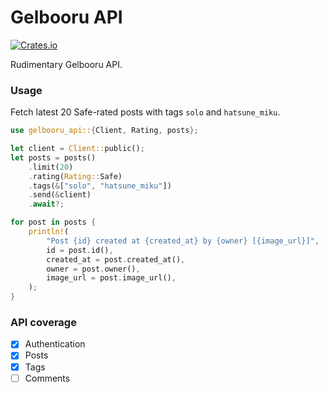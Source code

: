 # Gelbooru API
[![Crates.io](https://img.shields.io/crates/v/gelbooru-api)](https://crates.io/crates/gelbooru-api)

Rudimentary Gelbooru API.

### Usage
Fetch latest 20 Safe-rated posts with tags `solo` and `hatsune_miku`.
```rust
use gelbooru_api::{Client, Rating, posts};

let client = Client::public();
let posts = posts()
	.limit(20)
	.rating(Rating::Safe)
	.tags(&["solo", "hatsune_miku"])
	.send(&client)
	.await?;

for post in posts {
	println!(
		"Post {id} created at {created_at} by {owner} [{image_url}]",
		id = post.id(),
		created_at = post.created_at(),
		owner = post.owner(),
		image_url = post.image_url(),
	);
}
```

### API coverage
- [x] Authentication
- [x] Posts
- [x] Tags
- [ ] Comments
